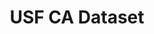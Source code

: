 ---
title: "USF CA Dataset"
excerpt: "Videos and physiological signals."
collection: datasets
type: "Datasets"
link: /affective/ExpressionRecognitionAcrossAge
venue: "University of South Florida"
location: "Tampa, Florida"
---